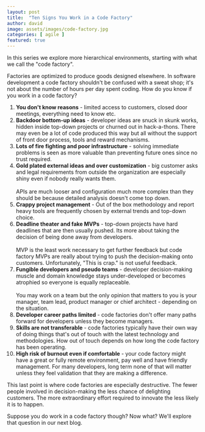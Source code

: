 ```yaml
---
layout: post
title:  "Ten Signs You Work in a Code Factory"
author: david
image: assets/images/code-factory.jpg
categories: [ agile ]
featured: true
---
```

In this series we explore more hierarchical environments, starting with what we call the "code factory".

Factories are optimized to produce goods designed elsewhere. In software development a code factory shouldn't be 
confused with a sweat shop; it's not about the number of hours per day spent coding. How do you know if you work in 
a code factory?

1. **You don't know reasons** - limited access to customers, closed door meetings, everything need to know etc.
2. **Backdoor bottom-up ideas** - developer ideas are snuck in skunk works, hidden inside top-down projects or churned
out in hack-a-thons. There may even be a lot of code produced this way but all without the support of front door 
process, tools and reward mechanisms.
3. **Lots of fire fighting and poor infrastructure** - solving immediate problems is seen as more valuable than 
preventing future ones since no trust required.
4. **Gold plated external ideas and over customization** - big customer asks and legal requirements from outside the 
organization are especially shiny even if nobody really wants them. <br/><br/>APIs are much looser and configuration much more 
complex than they should be because detailed analysis doesn't come top down.
5. **Crappy project management** - Out of the box methodology and report heavy tools are frequently chosen by external 
trends and top-down choice.
6. **Deadline theater and fake MVPs** - top-down projects have hard deadlines that are then usually pushed. Its more 
about taking the decision of being done away from developers. <br/><br/>MVP is the least work necessary to get further feedback 
but code factory MVPs are really about trying to push the decision-making onto customers. 
Unfortunately, "This is crap." is not useful feedback.
7. **Fungible developers and pseudo teams** - developer decision-making muscle and domain knowledge stays under-developed 
or becomes atrophied so everyone is equally replaceable. <br/><br/>You may work on a team but the only opinion that
matters to you is your manager, team lead, product manager or chief architect - depending on the situation.
8. **Developer career paths limited** - code factories don't offer many paths forward for developers unless they become 
managers.
9. **Skills are not transferable** - code factories typically have their own way of doing things that's out of
touch with the latest technology and methodologies. How out of touch depends on how long the code factory has been 
operating.
10. **High risk of burnout even if comfortable** - your code factory might have a great or fully remote environment,
pay well and have friendly management. For many developers, long term none of that will matter unless they feel 
validation that they are making a difference.

This last point is where code factories are especially destructive. The fewer people involved in decision-making the
less chance of delighting customers. The more extraordinary effort required to innovate the less likely it is to happen.

Suppose you do work in a code factory though? Now what? We'll explore that question in our next blog.

